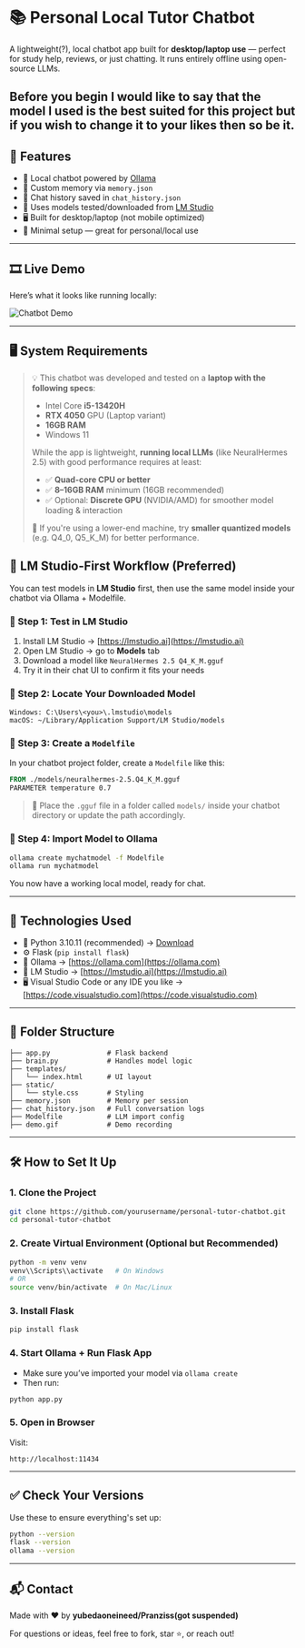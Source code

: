 # 📚 Personal Local Tutor Chatbot

A lightweight(?), local chatbot app built for **desktop/laptop use** — perfect for study help, reviews, or just chatting. It runs entirely offline using open-source LLMs.

Before you begin I would like to say that the model I used is the best suited for this project but if you wish to change it to your likes then so be it.
---

## 🚀 Features

- 💬 Local chatbot powered by [Ollama](https://ollama.com)
- 🧠 Custom memory via `memory.json`
- 📓 Chat history saved in `chat_history.json`
- 🧠 Uses models tested/downloaded from [LM Studio](https://lmstudio.ai/)
- 🖥️ Built for desktop/laptop (not mobile optimized)
- 🔧 Minimal setup — great for personal/local use

---

## 🎞️ Live Demo

Here’s what it looks like running locally:

![Chatbot Demo](demo.gif)

---
## 🖥️ System Requirements

> 💡 This chatbot was developed and tested on a **laptop with the following specs**:
>
> - Intel Core **i5-13420H**
> - **RTX 4050** GPU (Laptop variant)
> - **16GB RAM**
> - Windows 11
>
> While the app is lightweight, **running local LLMs** (like NeuralHermes 2.5) with good performance requires at least:
>
> - ✅ **Quad-core CPU or better**
> - ✅ **8–16GB RAM** minimum (16GB recommended)
> - ✅ Optional: **Discrete GPU** (NVIDIA/AMD) for smoother model loading & interaction
>
> 📝 If you're using a lower-end machine, try **smaller quantized models** (e.g. Q4_0, Q5_K_M) for better performance.

## 🧠 LM Studio-First Workflow (Preferred)

You can test models in **LM Studio** first, then use the same model inside your chatbot via Ollama + Modelfile.

### 🔹 Step 1: Test in LM Studio

1. Install LM Studio → [https://lmstudio.ai](https://lmstudio.ai)
2. Open LM Studio → go to **Models** tab
3. Download a model like `NeuralHermes 2.5 Q4_K_M.gguf`
4. Try it in their chat UI to confirm it fits your needs

### 🔹 Step 2: Locate Your Downloaded Model

```
Windows: C:\Users\<you>\.lmstudio\models
macOS: ~/Library/Application Support/LM Studio/models
```

### 🔹 Step 3: Create a `Modelfile`

In your chatbot project folder, create a `Modelfile` like this:

```Dockerfile
FROM ./models/neuralhermes-2.5.Q4_K_M.gguf
PARAMETER temperature 0.7
```

> 📌 Place the `.gguf` file in a folder called `models/` inside your chatbot directory or update the path accordingly.

### 🔹 Step 4: Import Model to Ollama

```bash
ollama create mychatmodel -f Modelfile
ollama run mychatmodel
```

You now have a working local model, ready for chat.

---

## 🔧 Technologies Used

- 🐍 Python 3.10.11 (recommended) → [Download](https://www.python.org/downloads/release/python-3100/)
- ⚙️ Flask (`pip install flask`)
- 🤖 Ollama → [https://ollama.com](https://ollama.com)
- 🧠 LM Studio → [https://lmstudio.ai](https://lmstudio.ai)
- 🖥️ Visual Studio Code or any IDE you like → [https://code.visualstudio.com](https://code.visualstudio.com)

---

## 📁 Folder Structure

```
├── app.py              # Flask backend
├── brain.py            # Handles model logic
├── templates/
│   └── index.html      # UI layout
├── static/
│   └── style.css       # Styling
├── memory.json         # Memory per session
├── chat_history.json   # Full conversation logs
├── Modelfile           # LLM import config
├── demo.gif            # Demo recording
```

---

## 🛠️ How to Set It Up

### 1. Clone the Project

```bash
git clone https://github.com/yourusername/personal-tutor-chatbot.git
cd personal-tutor-chatbot
```

### 2. Create Virtual Environment (Optional but Recommended)

```bash
python -m venv venv
venv\\Scripts\\activate   # On Windows
# OR
source venv/bin/activate  # On Mac/Linux
```

### 3. Install Flask

```bash
pip install flask
```

### 4. Start Ollama + Run Flask App

- Make sure you’ve imported your model via `ollama create`
- Then run:

```bash
python app.py
```

### 5. Open in Browser

Visit:

```
http://localhost:11434
```

---

## ✅ Check Your Versions

Use these to ensure everything's set up:

```bash
python --version
flask --version
ollama --version
```

---

## 📬 Contact

Made with ❤️ by **yubedaoneineed/Pranziss(got suspended)**

For questions or ideas, feel free to fork, star ⭐, or reach out!

